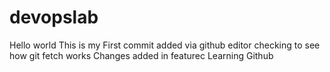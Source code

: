 # devopslab
Hello world
This is my First commit
added via github editor
checking to see how git fetch works
Changes added in featurec
Learning Github
